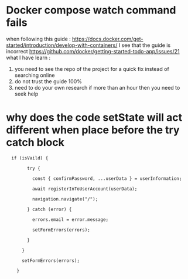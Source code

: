 



# Docker compose watch command fails

when following this guide : https://docs.docker.com/get-started/introduction/develop-with-containers/ 
I see that the guide is incorrect 
https://github.com/docker/getting-started-todo-app/issues/21
what I have learn : 
1. you need to see the repo of the project for a quick fix instead of searching online 
2. do not trust the guide 100% 
3. need to do your own research if more than an hour then  you need to seek help 


# why does the code  setState  will act different when place before the try catch block 
```
  if (isVaild) {

        try {

          const { confirmPassword, ...userData } = userInformation;

          await registerInToUserAccount(userData);

          navigation.navigate("/");

        } catch (error) {

          errors.email = error.message;

          setFormErrors(errors);

        }

      }

      setFormErrors(errors);

    }
```